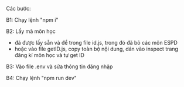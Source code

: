 Các bước:

B1: Chạy lệnh "npm i"

B2: Lấy mã môn học
  - đã được lấy sẵn và để trong file id.js, trong đó đã bỏ các môn ESPD
  - hoặc vào file getID.js, copy toàn bộ nội dung, dán vào inspect trang đăng kí môn học và tự get ID

B3: Vào file .env và sửa thông tin đăng nhập

B4: Chạy lệnh "npm run dev"